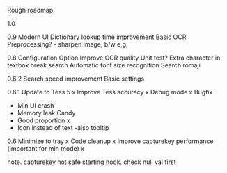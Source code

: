 Rough roadmap

1.0


0.9
Modern UI
Dictionary lookup time improvement
Basic OCR Preprocessing? - sharpen image, b/w e,g,

0.8
Configuration Option
Improve OCR quality
Unit test?
Extra character in textbox break search
Automatic font size recognition
Search romaji

0.6.2
Search speed improvement
Basic settings

0.6.1
Update to Tess 5 x
Improve Tess accuracy x
Debug mode x
Bugfix
- Min UI crash
- Memory leak
Candy
- Good proportion x
- Icon instead of text -also tooltip

0.6
Minimize to tray x
Code cleanup x
Improve capturekey performance (important for min mode) x

note.
capturekey not safe starting hook. check null val first